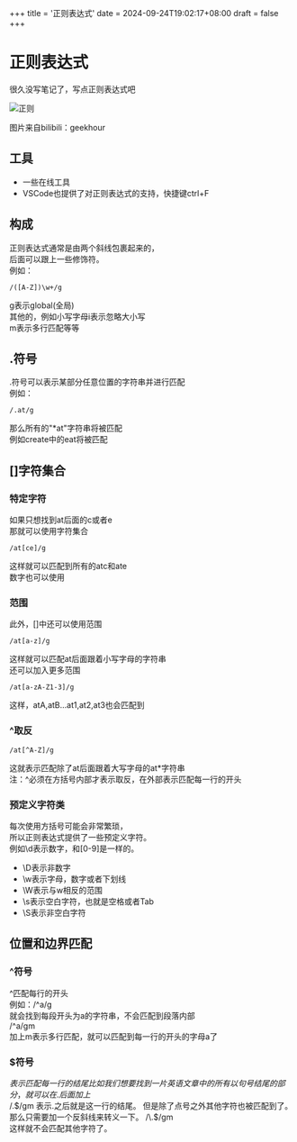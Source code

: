 +++
title = '正则表达式'
date = 2024-09-24T19:02:17+08:00
draft = false
+++

# 正则表达式
很久没写笔记了，写点正则表达式吧
  
![正则](/image/regex.png)

  
图片来自bilibili：geekhour

## 工具


- 一些在线工具
- VSCode也提供了对正则表达式的支持，快捷键ctrl+F

## 构成
正则表达式通常是由两个斜线包裹起来的，  
后面可以跟上一些修饰符。  
例如：  

```regex
/([A-Z])\w+/g
```  

g表示global(全局)  
其他的，例如小写字母i表示忽略大小写  
m表示多行匹配等等  

## .符号
.符号可以表示某部分任意位置的字符串并进行匹配  
例如：  
```regex
/.at/g
```
  
那么所有的"*at"字符串将被匹配  
例如create中的eat将被匹配  

## []字符集合
### 特定字符
如果只想找到at后面的c或者e  
那就可以使用字符集合  
```regex
/at[ce]/g
```
  
这样就可以匹配到所有的atc和ate  
数字也可以使用  
### 范围  
此外，[]中还可以使用范围  
```regex
/at[a-z]/g
```
  
这样就可以匹配at后面跟着小写字母的字符串  
还可以加入更多范围  
```regex
/at[a-zA-Z1-3]/g
```
  
这样，atA,atB...at1,at2,at3也会匹配到  
### ^取反
```regex
/at[^A-Z]/g
```
  
这就表示匹配除了at后面跟着大写字母的at*字符串  
注：^必须在方括号内部才表示取反，在外部表示匹配每一行的开头  
### 预定义字符类
每次使用方括号可能会非常繁琐，  
所以正则表达式提供了一些预定义字符。  
例如\d表示数字，和[0-9]是一样的。  
- \D表示非数字  
- \w表示字母，数字或者下划线  
- \W表示与w相反的范围  
- \s表示空白字符，也就是空格或者Tab  
- \S表示非空白字符  

## 位置和边界匹配
### ^符号
^匹配每行的开头  
例如：/^a/g  
就会找到每段开头为a的字符串，不会匹配到段落内部  
/^a/gm  
加上m表示多行匹配，就可以匹配到每一行的开头的字母a了  

### $符号
$表示匹配每一行的结尾  
比如我们想要找到一片英语文章中的所有以句号结尾的部分，  
就可以在.后面加上$  
/.$/gm  
表示.之后就是这一行的结尾。  
但是除了点号之外其他字符也被匹配到了。  
那么只需要加一个反斜线来转义一下。  
/\.$/gm  
这样就不会匹配其他字符了。  

